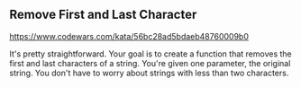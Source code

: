 ## Remove First and Last Character


https://www.codewars.com/kata/56bc28ad5bdaeb48760009b0


It's pretty straightforward. Your goal is to create a function that removes the first and last characters of a string. You're given one parameter, the original string. You don't have to worry about strings with less than two characters.

